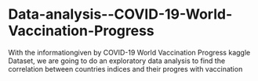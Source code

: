 # Data-analysis--COVID-19-World-Vaccination-Progress
With the  informationgiven  by COVID-19 World Vaccination Progress kaggle Dataset, we are going to do an exploratory data analysis to find the correlation between countries indices and their progres with vaccination
